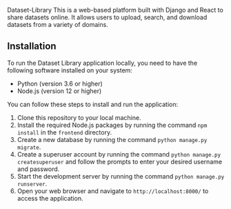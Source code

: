 Dataset-Library
This is a web-based platform built with Django and React to share datasets online. It allows users to upload, search, and download datasets from a 
variety of domains.

## Installation

To run the Dataset Library application locally, you need to have the following software installed on your system:

- Python (version 3.6 or higher)
- Node.js (version 12 or higher)

You can follow these steps to install and run the application:

1. Clone this repository to your local machine.
2. Install the required Node.js packages by running the command `npm install` in the `frontend` directory.
3. Create a new database by running the command `python manage.py migrate`.
4. Create a superuser account by running the command `python manage.py createsuperuser` and follow the prompts to enter your desired username and password.
5. Start the development server by running the command `python manage.py runserver`.
6. Open your web browser and navigate to `http://localhost:8000/` to access the application.
